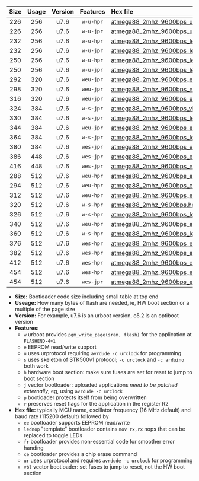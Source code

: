 |Size|Usage|Version|Features|Hex file|
|:-:|:-:|:-:|:-:|:--|
|226|256|u7.6|`w-u-hpr`|[atmega88_2mhz_9600bps_ur.hex](https://raw.githubusercontent.com/stefanrueger/urboot/main//atmega88_2mhz_9600bps_ur.hex)|
|226|256|u7.6|`w-u-jpr`|[atmega88_2mhz_9600bps_ur_vbl.hex](https://raw.githubusercontent.com/stefanrueger/urboot/main//atmega88_2mhz_9600bps_ur_vbl.hex)|
|232|256|u7.6|`w-u-hpr`|[atmega88_2mhz_9600bps_lednop_ur.hex](https://raw.githubusercontent.com/stefanrueger/urboot/main//atmega88_2mhz_9600bps_lednop_ur.hex)|
|232|256|u7.6|`w-u-jpr`|[atmega88_2mhz_9600bps_lednop_ur_vbl.hex](https://raw.githubusercontent.com/stefanrueger/urboot/main//atmega88_2mhz_9600bps_lednop_ur_vbl.hex)|
|250|256|u7.6|`w-u-hpr`|[atmega88_2mhz_9600bps_lednop_fr_ur.hex](https://raw.githubusercontent.com/stefanrueger/urboot/main//atmega88_2mhz_9600bps_lednop_fr_ur.hex)|
|250|256|u7.6|`w-u-jpr`|[atmega88_2mhz_9600bps_lednop_fr_ur_vbl.hex](https://raw.githubusercontent.com/stefanrueger/urboot/main//atmega88_2mhz_9600bps_lednop_fr_ur_vbl.hex)|
|292|320|u7.6|`weu-jpr`|[atmega88_2mhz_9600bps_ee_ur_vbl.hex](https://raw.githubusercontent.com/stefanrueger/urboot/main//atmega88_2mhz_9600bps_ee_ur_vbl.hex)|
|298|320|u7.6|`weu-jpr`|[atmega88_2mhz_9600bps_ee_lednop_ur_vbl.hex](https://raw.githubusercontent.com/stefanrueger/urboot/main//atmega88_2mhz_9600bps_ee_lednop_ur_vbl.hex)|
|316|320|u7.6|`weu-jpr`|[atmega88_2mhz_9600bps_ee_lednop_fr_ur_vbl.hex](https://raw.githubusercontent.com/stefanrueger/urboot/main//atmega88_2mhz_9600bps_ee_lednop_fr_ur_vbl.hex)|
|324|384|u7.6|`w-s-jpr`|[atmega88_2mhz_9600bps_vbl.hex](https://raw.githubusercontent.com/stefanrueger/urboot/main//atmega88_2mhz_9600bps_vbl.hex)|
|330|384|u7.6|`w-s-jpr`|[atmega88_2mhz_9600bps_lednop_vbl.hex](https://raw.githubusercontent.com/stefanrueger/urboot/main//atmega88_2mhz_9600bps_lednop_vbl.hex)|
|344|384|u7.6|`weu-jpr`|[atmega88_2mhz_9600bps_ee_lednop_fr_ce_ur_vbl.hex](https://raw.githubusercontent.com/stefanrueger/urboot/main//atmega88_2mhz_9600bps_ee_lednop_fr_ce_ur_vbl.hex)|
|364|384|u7.6|`w-s-jpr`|[atmega88_2mhz_9600bps_lednop_fr_vbl.hex](https://raw.githubusercontent.com/stefanrueger/urboot/main//atmega88_2mhz_9600bps_lednop_fr_vbl.hex)|
|380|384|u7.6|`wes-jpr`|[atmega88_2mhz_9600bps_ee_vbl.hex](https://raw.githubusercontent.com/stefanrueger/urboot/main//atmega88_2mhz_9600bps_ee_vbl.hex)|
|386|448|u7.6|`wes-jpr`|[atmega88_2mhz_9600bps_ee_lednop_vbl.hex](https://raw.githubusercontent.com/stefanrueger/urboot/main//atmega88_2mhz_9600bps_ee_lednop_vbl.hex)|
|416|448|u7.6|`wes-jpr`|[atmega88_2mhz_9600bps_ee_lednop_fr_vbl.hex](https://raw.githubusercontent.com/stefanrueger/urboot/main//atmega88_2mhz_9600bps_ee_lednop_fr_vbl.hex)|
|288|512|u7.6|`weu-hpr`|[atmega88_2mhz_9600bps_ee_ur.hex](https://raw.githubusercontent.com/stefanrueger/urboot/main//atmega88_2mhz_9600bps_ee_ur.hex)|
|294|512|u7.6|`weu-hpr`|[atmega88_2mhz_9600bps_ee_lednop_ur.hex](https://raw.githubusercontent.com/stefanrueger/urboot/main//atmega88_2mhz_9600bps_ee_lednop_ur.hex)|
|312|512|u7.6|`weu-hpr`|[atmega88_2mhz_9600bps_ee_lednop_fr_ur.hex](https://raw.githubusercontent.com/stefanrueger/urboot/main//atmega88_2mhz_9600bps_ee_lednop_fr_ur.hex)|
|320|512|u7.6|`w-s-hpr`|[atmega88_2mhz_9600bps.hex](https://raw.githubusercontent.com/stefanrueger/urboot/main//atmega88_2mhz_9600bps.hex)|
|326|512|u7.6|`w-s-hpr`|[atmega88_2mhz_9600bps_lednop.hex](https://raw.githubusercontent.com/stefanrueger/urboot/main//atmega88_2mhz_9600bps_lednop.hex)|
|340|512|u7.6|`weu-hpr`|[atmega88_2mhz_9600bps_ee_lednop_fr_ce_ur.hex](https://raw.githubusercontent.com/stefanrueger/urboot/main//atmega88_2mhz_9600bps_ee_lednop_fr_ce_ur.hex)|
|360|512|u7.6|`w-s-hpr`|[atmega88_2mhz_9600bps_lednop_fr.hex](https://raw.githubusercontent.com/stefanrueger/urboot/main//atmega88_2mhz_9600bps_lednop_fr.hex)|
|376|512|u7.6|`wes-hpr`|[atmega88_2mhz_9600bps_ee.hex](https://raw.githubusercontent.com/stefanrueger/urboot/main//atmega88_2mhz_9600bps_ee.hex)|
|382|512|u7.6|`wes-hpr`|[atmega88_2mhz_9600bps_ee_lednop.hex](https://raw.githubusercontent.com/stefanrueger/urboot/main//atmega88_2mhz_9600bps_ee_lednop.hex)|
|412|512|u7.6|`wes-hpr`|[atmega88_2mhz_9600bps_ee_lednop_fr.hex](https://raw.githubusercontent.com/stefanrueger/urboot/main//atmega88_2mhz_9600bps_ee_lednop_fr.hex)|
|454|512|u7.6|`wes-hpr`|[atmega88_2mhz_9600bps_ee_lednop_fr_ce.hex](https://raw.githubusercontent.com/stefanrueger/urboot/main//atmega88_2mhz_9600bps_ee_lednop_fr_ce.hex)|
|454|512|u7.6|`wes-jpr`|[atmega88_2mhz_9600bps_ee_lednop_fr_ce_vbl.hex](https://raw.githubusercontent.com/stefanrueger/urboot/main//atmega88_2mhz_9600bps_ee_lednop_fr_ce_vbl.hex)|

- **Size:** Bootloader code size including small table at top end
- **Useage:** How many bytes of flash are needed, ie, HW boot section or a multiple of the page size
- **Version:** For example, u7.6 is an urboot version, o5.2 is an optiboot version
- **Features:**
  + `w` urboot provides `pgm_write_page(sram, flash)` for the application at `FLASHEND-4+1`
  + `e` EEPROM read/write support
  + `u` uses urprotocol requiring `avrdude -c urclock` for programming
  + `s` uses skeleton of STK500v1 protocol; `-c urclock` and `-c arduino` both work
  + `h` hardware boot section: make sure fuses are set for reset to jump to boot section
  + `j` vector bootloader: uploaded applications *need to be patched externally*, eg, using `avrdude -c urclock`
  + `p` bootloader protects itself from being overwritten
  + `r` preserves reset flags for the application in the register R2
- **Hex file:** typically MCU name, oscillator frequency (16 MHz default) and baud rate (115200 default) followed by
  + `ee` bootloader supports EEPROM read/write
  + `lednop` "template" bootloader contains `mov rx,rx` nops that can be replaced to toggle LEDs
  + `fr` bootloader provides non-essential code for smoother error handing
  + `ce` bootloader provides a chip erase command
  + `ur` uses urprotocol and requires `avrdude -c urclock` for programming
  + `vbl` vector bootloader: set fuses to jump to reset, not the HW boot section
